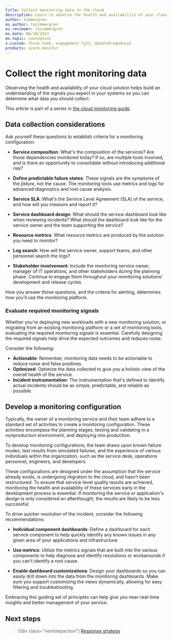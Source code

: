 ```yaml
---
title: Collect monitoring data in the cloud
description: Learn to observe the health and availability of your cloud solution to collect the right monitoring data.
author: Zimmergren
ms.author: tozimmergren
ms.reviewer: tozimmergren
ms.date: 06/20/2023
ms.topic: conceptual
s.custom: think-tank, engagement-fy23, UpdateFrequency2
products: azure-monitor
---
```


# Collect the right monitoring data

Observing the health and availability of your cloud solution helps build an understanding of the signals you expect in your systems so you can determine what data you should collect.

This article is part of a series in [the cloud monitoring guide](./index.md).

## Data collection considerations

Ask yourself these questions to establish criteria for a monitoring configuration:

- **Service composition**: What's the composition of the services? Are those dependencies monitored today? If so, are multiple tools involved, and is there an opportunity to consolidate without introducing additional risk?

- **Define predictable failure states**: These signals are the symptoms of the _failure_, not the cause. The monitoring tools use metrics and logs for advanced diagnostics and root cause analysis.

- **Service SLA**: What's the Service Level Agreement (SLA) of the service, and how will you measure and report it?

- **Service dashboard design**: What should the service dashboard look like when reviewing incidents? What should the dashboard look like for the service owner and the team supporting the service?

- **Resource metrics**: What resource metrics are produced by the solution you need to monitor?

- **Log search**: How will the service owner, support teams, and other personnel search the logs?

- **Stakeholder involvement**: Include the monitoring service owner, manager of IT operations, and other stakeholders during the planning phase. Continue to engage them throughout your monitoring solutions' development and release cycles.

How you answer those questions, and the criteria for alerting, determines how you'll use the monitoring platform.

### Evaluate required monitoring signals

Whether you're deploying new workloads with a new monitoring solution, or migrating from an existing monitoring platform or a set of monitoring tools, evaluating the required monitoring signals is essential. Carefully designing the required signals help drive the expected outcomes and reduces noise.

Consider the following:

- **Actionable**: Remember, monitoring data needs to be actionable to reduce noise and false positives.
- **Optimized**: Optimize the data collected to give you a holistic view of the overall health of the service.
- **Incident instrumentation**: The instrumentation that's defined to identify actual incidents should be as simple, predictable, and reliable as possible.

## Develop a monitoring configuration

Typically, the owner of a monitoring service and their team adhere to a standard set of activities to create a monitoring configuration. These activities encompass the planning stages, testing and validating in a nonproduction environment, and deploying into production.

To develop monitoring configurations, the team draws upon known failure modes, test results from simulated failures, and the experience of various individuals within the organization, such as the service desk, operations personnel, engineers, and developers.

These configurations are designed under the assumption that the service already exists, is undergoing migration to the cloud, and hasn't been restructured.
To ensure that service-level quality results are achieved, monitoring the health and availability of these services early in the development process is essential. If monitoring the service or application's design is only considered an afterthought, the results are likely to be less successful.

To drive quicker resolution of the incident, consider the following recommendations:

- **Individual component dashboards**: Define a dashboard for each service component to help quickly identify any known issues in any given area of your applications and infrastructure.

- **Use metrics**: Utilize the metrics signals that are built into the various components to help diagnose and identify resolutions or workarounds if you can't identify a root cause.

- **Enable dashboard customizations**: Design your dashboards so you can easily drill down into the data from the monitoring dashboards. Make sure you support customizing the views dynamically, allowing for easy filtering and troubleshooting.

Embracing this guiding set of principles can help give you near-real-time insights and better management of your service.

## Next steps

> [!div class="nextstepaction"]
> [Response strategy](./response.md)
